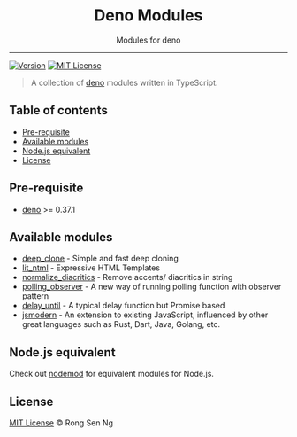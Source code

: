 <div align="center" style="text-align: center;">
  <h1 style="border-bottom: none;">Deno Modules</h1>

  <p>Modules for deno</p>
</div>

<hr />

[![Version][version-badge]][version-url]
[![MIT License][mit-license-badge]][mit-license-url]

> A collection of [deno] modules written in TypeScript.

## Table of contents <!-- omit in toc -->

- [Pre-requisite](#pre-requisite)
- [Available modules](#available-modules)
- [Node.js equivalent](#nodejs-equivalent)
- [License](#license)

## Pre-requisite

- [deno] >= 0.37.1

## Available modules

- [deep_clone] - Simple and fast deep cloning
- [lit_ntml] - Expressive HTML Templates
- [normalize_diacritics] - Remove accents/ diacritics in string
- [polling_observer] - A new way of running polling function with observer pattern
- [delay_until] - A typical delay function but Promise based
- [jsmodern] - An extension to existing JavaScript, influenced by other great languages such as Rust, Dart, Java, Golang, etc.

## Node.js equivalent

Check out [nodemod] for equivalent modules for Node.js.

## License

[MIT License](http://motss.mit-license.org/) © Rong Sen Ng

<!-- References -->

[deno]: https://github.com/denoland/deno
[nodemod]: https://github.com/motss/nodemod

<!-- Modules -->

[deep_clone]: /deep_clone
[lit_ntml]: /lit_ntml
[normalize_diacritics]: /normalize_diacritics
[polling_observer]: /polling_observer
[delay_until]: /delay_until
[jsmodern]: /jsmodern

<!-- Badges -->

[version-badge]: https://flat.badgen.net/github/release/motss/deno_mod?icon=github
[mit-license-badge]: https://flat.badgen.net/github/license/motss/deno_mod

<!-- Links -->

[version-url]: https://github.com/motss/deno_mod/releases
[mit-license-url]: /LICENSE
